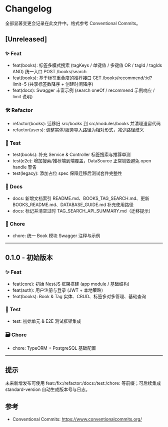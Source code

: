 # Changelog

全部显著变更会记录在此文件中。格式参考 Conventional Commits。

## [Unreleased]
### ✨ Feat
- feat(books): 标签多模式搜索 (tagKeys / 单键值 / 多键值 OR / tagId / tagIds AND) 统一入口 POST /books/search
- feat(books): 基于标签重叠度的推荐接口 GET /books/recommend/:id?limit=5 (共享标签数降序 + 创建时间降序)
- feat(docs): Swagger 丰富示例 (search oneOf / recommend 示例响应 / limit 说明)

### 🛠 Refactor
- refactor(books): 迁移旧 src/books 到 src/modules/books 并清理遗留代码
- refactor(users): 调整实体/服务导入路径为相对形式，减少路径歧义

### 🧪 Test
- test(books): 补充 Service & Controller 标签搜索与推荐单测
- test(e2e): 增加搜索/推荐端到端覆盖，DataSource 正常销毁避免 open handle 警告
- test(legacy): 添加占位 spec 保障迁移后测试套件完整性

### 📄 Docs
- docs: 新增文档索引 README.md、BOOKS_TAG_SEARCH.md、更新 BOOKS_README.md、DATABASE_GUIDE.md 补充使用路径
- docs: 标记并清空过时 TAG_SEARCH_API_SUMMARY.md（迁移提示）

### 🧹 Chore
- chore: 统一 Book 模块 Swagger 注释与示例

---

## 0.1.0 - 初始版本
### ✨ Feat
- feat(core): 初始 NestJS 框架搭建 (app module / 基础结构)
- feat(auth): 用户注册与登录 (JWT + 本地策略)
- feat(books): Book & Tag 实体、CRUD、标签多对多管理、基础查询

### 🧪 Test
- test: 初始单元 & E2E 测试框架集成

### 🗃 Chore
- chore: TypeORM + PostgreSQL 基础配置

---

## 提示
未来新增发布可使用 feat:/fix:/refactor:/docs:/test:/chore: 等前缀；可后续集成 standard-version 自动生成版本号与日志。

## 参考
- Conventional Commits: https://www.conventionalcommits.org/
